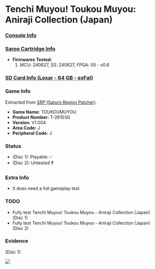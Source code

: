 # Tenchi Muyou! Toukou Muyou: Aniraji Collection (Japan)

### [Console Info](../../../../../Info/Consoles/VA13/README.md)

### [Saroo Cartridge Info](../../../../../Info/Cartridges/RetroGameParadiseStore/1.32F/README.md)

- <b>Firmwares Tested:</b>
  1. MCU: 240627, SS: 240627, FPGA: 05 - v0.6

### [SD Card Info (Lexar - 64 GB - exFat)](../../../../../Info/SdCards/Lexar/64GB/exfat/README.md)

### Game Info

Extracted from [SRP (Saturn Region Patcher)](https://segaxtreme.net/resources/saturn-region-patcher.81/download).

- <b>Game Name:</b> TOUKOUMUYOU
- <b>Product Number:</b> T-26103G
- <b>Version:</b> V1.004
- <b>Area Code:</b> J
- <b>Peripheral Code:</b> J

### Status

- (Disc 1): Playable :white_check_mark:
- (Disc 2): Untested :question:

### Extra Info

- It does need a full gameplay test.

### TODO

- Fully test Tenchi Muyou! Toukou Muyou - Aniraji Collection (Japan) (Disc 1)
- Fully test Tenchi Muyou! Toukou Muyou - Aniraji Collection (Japan) (Disc 2)

### Evidence

(Disc 1):

[![](https://img.youtube.com/vi/syo3wib3huw/0.jpg)](https://www.youtube.com/watch?v=syo3wib3huw)
